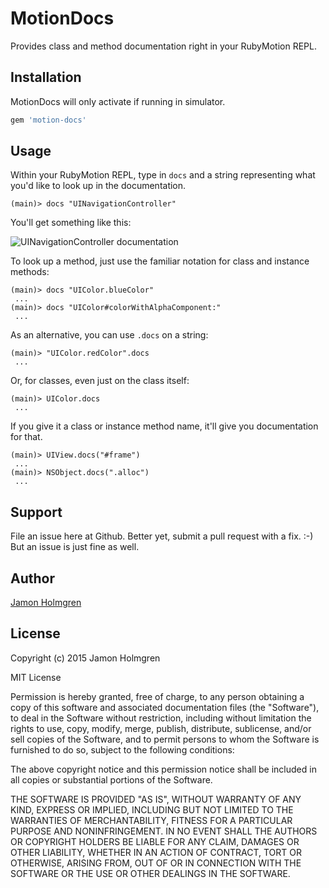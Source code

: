 # MotionDocs

Provides class and method documentation right in your RubyMotion REPL.

## Installation

MotionDocs will only activate if running in simulator.

```ruby
gem 'motion-docs'
```

## Usage

Within your RubyMotion REPL, type in `docs` and a string representing what you'd like
to look up in the documentation.

```sh-session
(main)> docs "UINavigationController"
```

You'll get something like this:

![UINavigationController documentation](http://clrsight.co/jh/2015-02-19-o8uh6.png?+)

To look up a method, just use the familiar notation for class and instance methods:

```sh-session
(main)> docs "UIColor.blueColor"
 ...
(main)> docs "UIColor#colorWithAlphaComponent:"
 ...
```

As an alternative, you can use `.docs` on a string:

```sh-session
(main)> "UIColor.redColor".docs
 ...
```

Or, for classes, even just on the class itself:

```sh-session
(main)> UIColor.docs
 ...
```

If you give it a class or instance method name, it'll give you documentation for that.

```sh-session
(main)> UIView.docs("#frame")
 ...
(main)> NSObject.docs(".alloc")
 ...
```

## Support

File an issue here at Github. Better yet, submit a pull request with a fix. :-)
But an issue is just fine as well.

## Author

[Jamon Holmgren](https://twitter.com/jamonholmgren)

## License

Copyright (c) 2015 Jamon Holmgren

MIT License

Permission is hereby granted, free of charge, to any person obtaining
a copy of this software and associated documentation files (the
"Software"), to deal in the Software without restriction, including
without limitation the rights to use, copy, modify, merge, publish,
distribute, sublicense, and/or sell copies of the Software, and to
permit persons to whom the Software is furnished to do so, subject to
the following conditions:

The above copyright notice and this permission notice shall be
included in all copies or substantial portions of the Software.

THE SOFTWARE IS PROVIDED "AS IS", WITHOUT WARRANTY OF ANY KIND,
EXPRESS OR IMPLIED, INCLUDING BUT NOT LIMITED TO THE WARRANTIES OF
MERCHANTABILITY, FITNESS FOR A PARTICULAR PURPOSE AND
NONINFRINGEMENT. IN NO EVENT SHALL THE AUTHORS OR COPYRIGHT HOLDERS BE
LIABLE FOR ANY CLAIM, DAMAGES OR OTHER LIABILITY, WHETHER IN AN ACTION
OF CONTRACT, TORT OR OTHERWISE, ARISING FROM, OUT OF OR IN CONNECTION
WITH THE SOFTWARE OR THE USE OR OTHER DEALINGS IN THE SOFTWARE.



